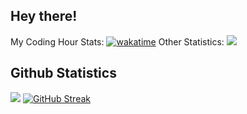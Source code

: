 ## Hey there! ##
My Coding Hour Stats: [![wakatime](https://wakatime.com/badge/user/4401c4b5-67d5-45a6-96a9-aa6b4f95a36d.svg)](https://wakatime.com/@4401c4b5-67d5-45a6-96a9-aa6b4f95a36d)
Other Statistics: ![](https://komarev.com/ghpvc/?username=Jeoml)
## Github Statistics
![](https://github-readme-stats.vercel.app/api?username=Jeoml&theme=buefy&show_icons=true)
[![GitHub Streak](https://streak-stats.demolab.com/?user=Jeoml)](https://git.io/streak-stats)



